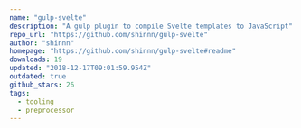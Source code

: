 ```yaml
---
name: "gulp-svelte"
description: "A gulp plugin to compile Svelte templates to JavaScript"
repo_url: "https://github.com/shinnn/gulp-svelte"
author: "shinnn"
homepage: "https://github.com/shinnn/gulp-svelte#readme"
downloads: 19
updated: "2018-12-17T09:01:59.954Z"
outdated: true
github_stars: 26
tags: 
  - tooling
  - preprocessor
---
```


